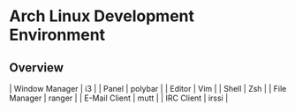 # Arch Linux Development Environment

## Overview

| Window Manager | i3 |
| Panel | polybar |
| Editor | Vim |
| Shell | Zsh |
| File Manager | ranger |
| E-Mail Client | mutt |
| IRC Client | irssi |
